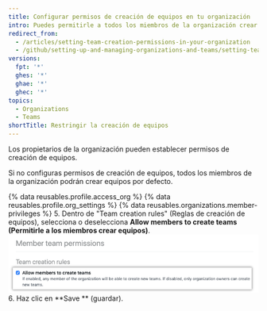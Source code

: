 ```yaml
---
title: Configurar permisos de creación de equipos en tu organización
intro: Puedes permitirle a todos los miembros de la organización crear equipos o limitar la creación de equipos a los propietarios de la organización.
redirect_from:
  - /articles/setting-team-creation-permissions-in-your-organization
  - /github/setting-up-and-managing-organizations-and-teams/setting-team-creation-permissions-in-your-organization
versions:
  fpt: '*'
  ghes: '*'
  ghae: '*'
  ghec: '*'
topics:
  - Organizations
  - Teams
shortTitle: Restringir la creación de equipos
---
```


Los propietarios de la organización pueden establecer permisos de creación de equipos.

Si no configuras permisos de creación de equipos, todos los miembros de la organización podrán crear equipos por defecto.

{% data reusables.profile.access_org %}
{% data reusables.profile.org_settings %}
{% data reusables.organizations.member-privileges %}
5. Dentro de "Team creation rules" (Reglas de creación de equipos), selecciona o deselecciona **Allow members to create teams (Permitirle a los miembros crear equipos)**. ![Casilla de verificación para permitir que los miembros creen equipos](/assets/images/help/organizations/allow-members-to-create-teams.png)
6. Haz clic en **Save ** (guardar).
